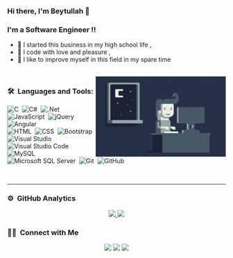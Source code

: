 ### Hi there, I'm Beytullah 👋

### I'm a Software Engineer !!

- 🔭 I started this business in my high school life ,
- 🌱 I code with love and pleasure ,
- 👯 I like to improve myself in this field in my spare time
 
<br />

<img alt="Night Coding" src="https://raw.githubusercontent.com/AVS1508/AVS1508/master/assets/Night-Coding.gif" align="right"/>

### 🛠 &nbsp;Languages and Tools:

![C](https://img.shields.io/badge/-C-05122A?style=flat&logo=C&logoColor=A8B9CC)&nbsp;
![C#](https://img.shields.io/badge/-C%20Sharp-142035?style=flat&logo=C&logoColor=#239120)&nbsp;
![.Net](https://img.shields.io/badge/-.NET-142035?style=flat&logo=.NET&logoColor=512BD4)\
![JavaScript](https://img.shields.io/badge/-JavaScript-05122A?style=flat&logo=javascript)&nbsp;
![jQuery](https://img.shields.io/badge/-jQuery-05122A?style=flat&logo=jQuery&logoColor=0769AD)&nbsp;
![Angular](https://img.shields.io/badge/-Angular-05122A?style=flat&logo=Angular&logoColor=#DD0031)\
![HTML](https://img.shields.io/badge/-HTML-05122A?style=flat&logo=HTML5)&nbsp;
![CSS](https://img.shields.io/badge/-CSS-05122A?style=flat&logo=CSS3&logoColor=1572B6)&nbsp;
![Bootstrap](https://img.shields.io/badge/-Bootstrap-05122A?style=flat&logo=bootstrap&logoColor=563D7C)\
![Visual Studio](https://img.shields.io/badge/-Visual%20Studio-05122A?style=flat&logo=visual-studio&logoColor=5C2D91)&nbsp;
![Visual Studio Code](https://img.shields.io/badge/-Visual%20Studio%20Code-05122A?style=flat&logo=visual-studio-code&logoColor=007ACC)\
![MySQL](https://img.shields.io/badge/-MySQL-05122A?style=flat&logo=MySQL&logoColor=white)&nbsp;
![Microsoft SQL Server](https://img.shields.io/badge/-Microsoft%20SQL%20Server-05122A?style=flat&logo=microsoft-sql-server&logoColor=CC2927)&nbsp;
![Git](https://img.shields.io/badge/-Git-05122A?style=flat&logo=git)&nbsp;
![GitHub](https://img.shields.io/badge/-GitHub-05122A?style=flat&logo=github)&nbsp;

<br />

---

### ⚙️ &nbsp;GitHub Analytics

<p align="center">
<a href="https://github.com/AVS1508">
  <img height="180em" src="https://github-readme-stats-eight-theta.vercel.app/api?username=tiryakibeytullah&show_icons=true&theme=algolia&include_all_commits=true&count_private=true"/>
  <img height="180em" src="https://github-readme-stats-eight-theta.vercel.app/api/top-langs/?username=tiryakibeytullah&layout=compact&langs_count=8&theme=algolia"/>
</a>
</p>


### 🤝🏻 &nbsp;Connect with Me

<p align="center">
<a href="https://www.linkedin.com/in/beytullah-tiryaki-a98b98177/"><img src="https://img.shields.io/badge/-Beytullah%20Tiryaki%20-0077B5?style=flat&logo=Linkedin&logoColor=white"/></a>
<a href="mailto:tiryakibeytullah10@gmail.com"><img src="https://img.shields.io/badge/-tiryakibeytullah10@gmail.com-D14836?style=flat&logo=Gmail&logoColor=white"/></a>
<a href="https://www.instagram.com/beytullahtryk/?hl=tr"><img src="https://img.shields.io/badge/-@tiryakibeytullah-E4405F?style=flat&logo=Instagram&logoColor=white"/></a>
</p>


